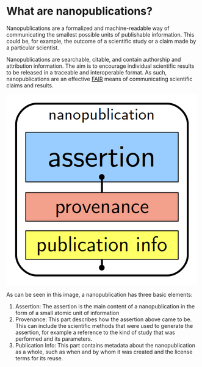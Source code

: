 # What are nanopublications?

Nanopublications are a formalized and machine-readable way of communicating the smallest possible units of publishable
information. This could be, for example, the outcome of a scientific study or a claim
made by a particular scientist.

Nanopublications are searchable, citable, and contain authorship and attribution information. The aim is to encourage
individual scientific results to be released in a traceable and interoperable format. As such, nanopublications are an
effective [FAIR](https://www.go-fair.org/fair-principles/) means of communicating scientific claims and results.

![Schematic representation of a nanopub](../assets/nanopub.png "Schematic representation of a nanopub")

As can be seen in this image, a nanopublication has three basic elements:

1. Assertion: The assertion is the main content of a nanopublication in the form of a small atomic unit of information
2. Provenance: This part describes how the assertion above came to be. This can include the scientific methods that were
   used to generate the assertion, for example a reference to the kind of study that was performed and its parameters.
3. Publication Info:  This part contains metadata about the nanopublication as a whole, such as when and by whom it was
   created and the license terms for its reuse.
